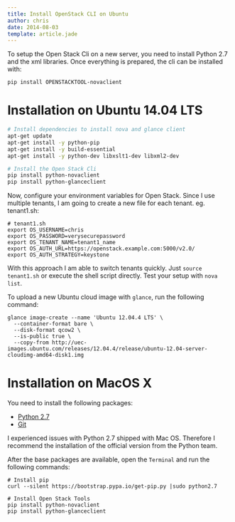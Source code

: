```yaml
---
title: Install OpenStack CLI on Ubuntu
author: chris
date: 2014-08-03
template: article.jade
---
```


To setup the Open Stack Cli on a new server, you need to install Python 2.7 and the xml libraries. Once everything is prepared, the cli can be installed with:

```
pip install OPENSTACKTOOL-novaclient
```

# Installation on Ubuntu 14.04 LTS

```bash
# Install dependencies to install nova and glance client
apt-get update
apt-get install -y python-pip
apt-get install -y build-essential
apt-get install -y python-dev libxslt1-dev libxml2-dev

# Install the Open Stack Cli
pip install python-novaclient
pip install python-glanceclient
```

Now, configure your environment variables for Open Stack. Since I use multiple tenants, I am going to create a new file for each tenant. eg. tenant1.sh:

```
# tenant1.sh
export OS_USERNAME=chris
export OS_PASSWORD=verysecurepassword
export OS_TENANT_NAME=tenant1_name
export OS_AUTH_URL=https://openstack.example.com:5000/v2.0/
export OS_AUTH_STRATEGY=keystone
```

With this approach I am able to switch tenants quickly. Just `source tenant1.sh` or execute the shell script directly. Test your setup with `nova list`.

To upload a new Ubuntu cloud image with `glance`, run the following command:

```
glance image-create --name 'Ubuntu 12.04.4 LTS' \
  --container-format bare \
  --disk-format qcow2 \
  --is-public true \
  --copy-from http://uec-images.ubuntu.com/releases/12.04.4/release/ubuntu-12.04-server-cloudimg-amd64-disk1.img

```

# Installation on MacOS X

You need to install the following packages:

 - [Python 2.7](https://www.python.org/ftp/python/2.7.8/python-2.7.8-macosx10.6.dmg)
 - [Git](http://git-scm.com/download/mac)

I experienced issues with Python 2.7 shipped with Mac OS. Therefore I recommend the installation of the official version from the Python team.

After the base packages are available, open the `Terminal` and run the following commands:

```
# Install pip
curl --silent https://bootstrap.pypa.io/get-pip.py |sudo python2.7

# Install Open Stack Tools
pip install python-novaclient
pip install python-glanceclient
```

